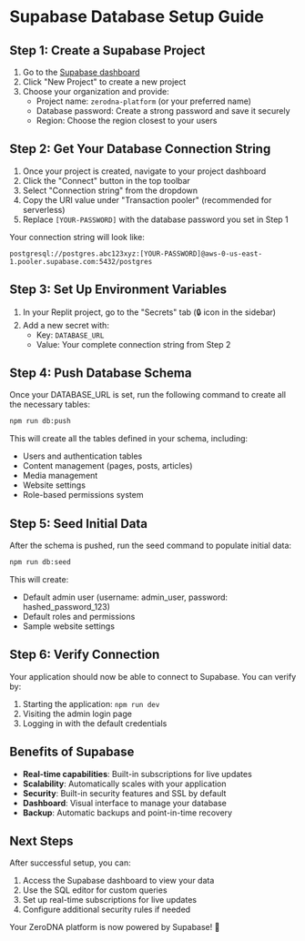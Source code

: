 # Supabase Database Setup Guide

## Step 1: Create a Supabase Project

1. Go to the [Supabase dashboard](https://supabase.com/dashboard/projects)
2. Click "New Project" to create a new project
3. Choose your organization and provide:
   - Project name: `zerodna-platform` (or your preferred name)
   - Database password: Create a strong password and save it securely
   - Region: Choose the region closest to your users

## Step 2: Get Your Database Connection String

1. Once your project is created, navigate to your project dashboard
2. Click the "Connect" button in the top toolbar
3. Select "Connection string" from the dropdown
4. Copy the URI value under "Transaction pooler" (recommended for serverless)
5. Replace `[YOUR-PASSWORD]` with the database password you set in Step 1

Your connection string will look like:
```
postgresql://postgres.abc123xyz:[YOUR-PASSWORD]@aws-0-us-east-1.pooler.supabase.com:5432/postgres
```

## Step 3: Set Up Environment Variables

1. In your Replit project, go to the "Secrets" tab (🔒 icon in the sidebar)
2. Add a new secret with:
   - Key: `DATABASE_URL`
   - Value: Your complete connection string from Step 2

## Step 4: Push Database Schema

Once your DATABASE_URL is set, run the following command to create all the necessary tables:

```bash
npm run db:push
```

This will create all the tables defined in your schema, including:
- Users and authentication tables
- Content management (pages, posts, articles)
- Media management
- Website settings
- Role-based permissions system

## Step 5: Seed Initial Data

After the schema is pushed, run the seed command to populate initial data:

```bash
npm run db:seed
```

This will create:
- Default admin user (username: admin_user, password: hashed_password_123)
- Default roles and permissions
- Sample website settings

## Step 6: Verify Connection

Your application should now be able to connect to Supabase. You can verify by:
1. Starting the application: `npm run dev`
2. Visiting the admin login page
3. Logging in with the default credentials

## Benefits of Supabase

- **Real-time capabilities**: Built-in subscriptions for live updates
- **Scalability**: Automatically scales with your application
- **Security**: Built-in security features and SSL by default
- **Dashboard**: Visual interface to manage your database
- **Backup**: Automatic backups and point-in-time recovery

## Next Steps

After successful setup, you can:
1. Access the Supabase dashboard to view your data
2. Use the SQL editor for custom queries
3. Set up real-time subscriptions for live updates
4. Configure additional security rules if needed

Your ZeroDNA platform is now powered by Supabase! 🚀